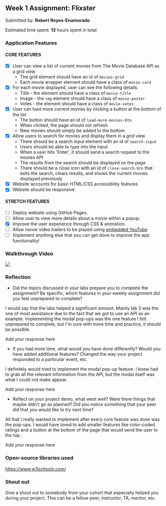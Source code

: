 ## Week 1 Assignment: Flixster

Submitted by: **Robert Reyes-Enamorado**

Estimated time spent: **13** hours spent in total


### Application Features

#### CORE FEATURES

- [x] User can view a list of current movies from The Movie Database API as a grid view
  - The grid element should have an id of `movies-grid`
  - Each movie wrapper element should have a class of `movie-card`
- [x] For each movie displayed, user can see the following details:
  - Title - the element should have a class of `movie-title`
  - Image - the `img` element should have a class of `movie-poster`
  - Votes - the element should have a class of `movie-votes`
- [x] User can load more current movies by clicking a button at the bottom of the list
  - The button should have an id of `load-more-movies-btn`.
  - When clicked, the page should not refresh.
  - New movies should simply be added to the bottom
- [x] Allow users to search for movies and display them in a grid view
  - There should be a search input element with an id of `search-input`
  - Users should be able to type into the input
  - When a user hits 'Enter', it should send a search request to the movies API
  - The results from the search should be displayed on the page
  - There should be a close icon with an id of `close-search-btn` that exits the search, clears results, and shows the current movies displayed previously
- [x] Website accounts for basic HTML/CSS accessibility features
- [x] Website should be responsive

#### STRETCH FEATURES

- [ ] Deploy website using GitHub Pages. 
- [ ] Allow user to view more details about a movie within a popup.
- [x] Improve the user experience through CSS & animation.
- [ ] Allow movie video trailers to be played using [embedded YouTube](https://support.google.com/youtube/answer/171780?hl=en)
- [ ] Implement anything else that you can get done to improve the app functionality!

### Walkthrough Video

![](https://i.imgur.com/LdnSOaP.gif)


### Reflection

* Did the topics discussed in your labs prepare you to complete the assignment? Be specific, which features in your weekly assignment did you feel unprepared to complete?

I would say that the labs helped a significant amount. Mainly lab 3 was the one of most assistance due to the fact that we got to use an API as an example.
Implementing the modal pop-ups was the one feature I felt unprepared to complete, but I'm sure with more time and practice, it should be possible.

Add your response here

* If you had more time, what would you have done differently? Would you have added additional features? Changed the way your project responded to a particular event, etc.

I definitely would tried to implement the modal pop-up feature. I knew had to grab all the relevant information from the API, but the modal itself was what I could not make appear.
  
Add your response here

* Reflect on your project demo, what went well? Were there things that maybe didn't go as planned? Did you notice something that your peer did that you would like to try next time?

All that I really wanted to implement after every core feature was done was the pop-ups.
I would have loved to add smaller features like color-coded ratings and a button at the bottom of the page that would send the user to the top.

Add your response here

### Open-source libraries used

https://www.w3schools.com/

### Shout out

Give a shout out to somebody from your cohort that especially helped you during your project. This can be a fellow peer, instructor, TA, mentor, etc.
